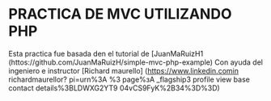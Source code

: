 # PRACTICA DE MVC UTILIZANDO PHP
Esta practica fue basada den el tutorial de [JuanMaRuizH1 (httos://github.com/JuanMaRuizH/simple-mvc-php-example) Con ayuda del ingeniero  e instructor [Richard maurello] (https://www.linkedin.comin richardmaurellor? pi=urn%3A %3 page%зА _flagship3 profile view base contact details%3BLDWXG2YT9 04vCS9FyK%2B34%3D%3D)
